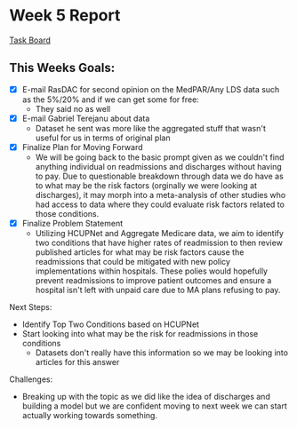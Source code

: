 # Week 5 Report

[Task Board](https://github.com/users/anderson-nicole/projects/2)

## **This Weeks Goals:**
* [x] E-mail RasDAC for second opinion on the MedPAR/Any LDS data such as the 5%/20% and if we can get some for free: 
  - They said no as well 
* [x] E-mail Gabriel Terejanu about data
  - Dataset he sent was more like the aggregated stuff that wasn't useful for us in terms of original plan
* [x] Finalize Plan for Moving Forward
  - We will be going back to the basic prompt given as we couldn't find anything individual on readmissions and discharges without having to pay. Due to questionable breakdown through data we do have as to what may be the risk factors (orginally we were looking at discharges), it may morph into a meta-analysis of other studies who had access to data where they could evaluate risk factors related to those conditions.
* [x] Finalize Problem Statement
  - Utilizing HCUPNet and Aggregate Medicare data, we aim to identify two conditions that have higher rates of readmission to then review published articles for what may be risk factors cause the readmissions that could be mitigated with new policy implementations within hospitals. These polies would hopefully prevent readmissions to improve patient outcomes and ensure a hospital isn't left with unpaid care due to MA plans refusing to pay. 

Next Steps: 
- Identify Top Two Conditions based on HCUPNet
- Start looking into what may be the risk for readmissions in those conditions
  - Datasets don't really have this information so we may be looking into articles for this answer

Challenges: 
- Breaking up with the topic as we did like the idea of discharges and building a model but we are confident moving to next week we can start actually working towards something. 
